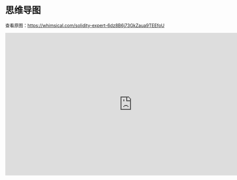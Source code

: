 # 思维导图



查看原图：https://whimsical.com/solidity-expert-6dz8B6j73GkZaua9TEEfoU

<iframe style="border:none" width="800" height="450" src="https://whimsical.com/embed/6dz8B6j73GkZaua9TEEfoU@2Ux7TurymNKMxyYQWT8t"></iframe>





